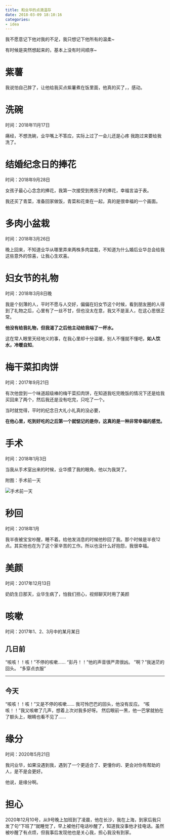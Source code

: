 ```yaml
---
title: 和业华的点滴温存
date: 2018-03-09 18:10:16
categories: 
- idea
---
```


我不愿意记下他对我的不足，我只想记下他所有的温柔~

有时候是突然想起来的，基本上没有时间顺序~

# 紫薯

我说怕自己胖了，让他给我买点紫薯煮在饭里面，他真的买了，，感动。

# 洗碗

时间：2018年11月17日

痛经，不想洗碗，业华嘴上不答应，实际上过了一会儿还是心疼 我跑过来要给我洗了。

# 结婚纪念日的捧花

时间：2018年9月28日

女孩子最心心念念的捧花，我第一次接受到男孩子的捧花，幸福言溢于表。

我还买了青菜，准备回家做饭，青菜和花束在一起，真的是很幸福的一个画面。


# 多肉小盆栽

时间：2018年3月26日

晚上回来，不知道业华从哪里弄来两株多肉盆栽，不知道为什么婚后业华总会给我这些意外的惊喜，让我心生欢喜。



# 妇女节的礼物

时间：2018年3月8日晚

我是个刻薄的人，平时不愿与人交好，偏偏在妇女节这个时候，看到朋友圈的人得到了礼物之后，心里有了一丝不甘，但也没太在意，我又不是圣人，在这心思很正常。

**他没有给我礼物，但我渴了之后他主动给我端了一杯水。**

这在常人眼里天经地义的事，在我心里却十分温暖，别人不懂就不懂吧，**如人饮水，冷暖自知**。


# 梅干菜扣肉饼

时间：2017年9月21日

有次他尝到一个味道超级棒的梅干菜扣肉饼，在知道我吃完晚饭的情况下还是给我买回来了两个，然后我还是没有吃完，只吃了一个。

当时就觉得，平时的纪念日大礼小礼真的没必要，

**在他心里，吃到好吃的之后第一个就惦记的是你，这真的是一种非常幸福的感觉。**

# 手术

时间：2018年1月3日

当我从手术室出来的时候，业华摸了我的眼角，他以为我哭了。

附图：手术前一天

![手术前一天](https://wx1.sinaimg.cn/mw690/a7b789a9gy1fp6rh23981j20rc11vwpi.jpg)

# 秒回

时间：2018年1月

我半夜被宝宝吵醒，睡不着。给他发消息的时候他秒回了我。那个时候是半夜12点。其实他也在为了这个家辛苦的工作。所以也没什么好抱怨，我很幸福。

# 美颜

时间：2017年12月13日

奶奶生日那天，业华生病了，怕我们担心，视频聊天时用了美颜


# 咳嗽

时间：2017年1、2、3月中的某月某日

## 几日前
“咳咳！！咳！”不停的咳嗽……
“彭丹！！”他的声音很严肃很凶。
”啊？”我迷茫的回头。
“多穿点衣服”

-------

## 今天
“咳咳！！咳！”又是不停的咳嗽……
我可怜巴巴的回头，他没有反应。
“咳咳！！”我又咳嗽了几声，想着上次对我多好呀。
然后眼前一黑，他一巴掌就拍在了额头上，眼睛也看不见了……

# 缘分

时间：2020年5月21日

我问业华，如果没遇到我，遇到了一个更适合了、更懂你的、更会对你有帮助的人，是不是会更好。

他说，是缘分啊。

# 担心

2020年12月10号，从9号晚上加班到了凌晨，他在长沙，我在上海，到家后我只发了句“下班了”就睡觉了，早上被他打电话吵醒了，知道我没事他才挂电话。虽然被吵醒了有点烦，但我事后发现他也是关心我，担心我没有到家。